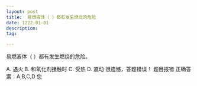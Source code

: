 ```yaml
---
layout: post
title:  易燃液体（ ）都有发生燃烧的危险
date: 1222-01-01
description:  
tag: 

---
```


易燃液体（ ）都有发生燃烧的危险。

A.
遇火
B.
和氧化剂接触时
C.
受热
D.
震动
很遗憾，答题错误！
题目报错
正确答案：A,B,C,D
您
